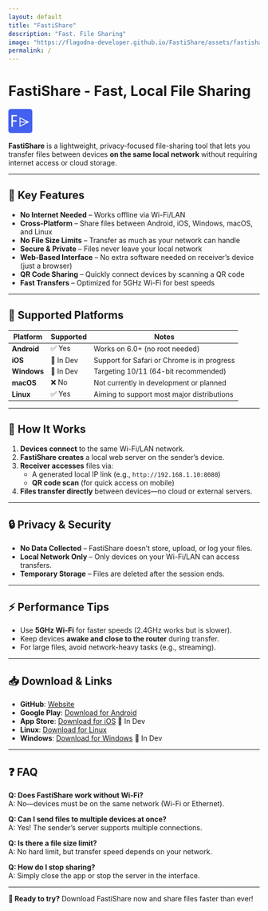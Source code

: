 ```yaml
---
layout: default
title: "FastiShare"
description: "Fast. File Sharing"
image: "https://flagodna-developer.github.io/FastiShare/assets/fastishare-preview.png"
permalink: /
---
```


# FastiShare - Fast, Local File Sharing

![FastiShare Logo](https://raw.githubusercontent.com/Flagodna-Developer/FastiShare/refs/heads/main/fastishare.png)

**FastiShare** is a lightweight, privacy-focused file-sharing tool that lets you transfer files between devices **on the same local network** without requiring internet access or cloud storage.

---

## 🌟 Key Features

- **No Internet Needed** – Works offline via Wi-Fi/LAN
- **Cross-Platform** – Share files between Android, iOS, Windows, macOS, and Linux
- **No File Size Limits** – Transfer as much as your network can handle
- **Secure & Private** – Files never leave your local network
- **Web-Based Interface** – No extra software needed on receiver’s device (just a browser)
- **QR Code Sharing** – Quickly connect devices by scanning a QR code
- **Fast Transfers** – Optimized for 5GHz Wi-Fi for best speeds

---

## 📱 Supported Platforms

| Platform    | Supported | Notes                                       |
| ----------- | --------- | ------------------------------------------- |
| **Android** | ✅ Yes    | Works on 6.0+ (no root needed)              |
| **iOS**     | 🚧 In Dev | Support for Safari or Chrome is in progress |
| **Windows** | 🚧 In Dev | Targeting 10/11 (64-bit recommended)        |
| **macOS**   | ❌ No     | Not currently in development or planned     |
| **Linux**   | ✅ Yes    | Aiming to support most major distributions  |

---

## 🚀 How It Works

1. **Devices connect** to the same Wi-Fi/LAN network.
2. **FastiShare creates** a local web server on the sender’s device.
3. **Receiver accesses** files via:
   - A generated local IP link (e.g., `http://192.168.1.10:8080`)
   - **QR code scan** (for quick access on mobile)
4. **Files transfer directly** between devices—no cloud or external servers.

---

## 🔒 Privacy & Security

- **No Data Collected** – FastiShare doesn’t store, upload, or log your files.
- **Local Network Only** – Only devices on your Wi-Fi/LAN can access transfers.
- **Temporary Storage** – Files are deleted after the session ends.

---

## ⚡ Performance Tips

- Use **5GHz Wi-Fi** for faster speeds (2.4GHz works but is slower).
- Keep devices **awake and close to the router** during transfer.
- For large files, avoid network-heavy tasks (e.g., streaming).

---

## 📥 Download & Links

- **GitHub**: [Website](https://flagodna-developer.github.io/FastiShare/)
- **Google Play**: [Download for Android](https://flagodna-developer.github.io/FastiShare/download/android)
- **App Store**: [Download for iOS](https://flagodna-developer.github.io/FastiShare/download/ios) 🚧 In Dev
- **Linux**: [Download for Linux](https://flagodna-developer.github.io/FastiShare/download/linux)
- **Windows**: [Download for Windows](https://flagodna-developer.github.io/FastiShare/download/windows) 🚧 In Dev

---

## ❓ FAQ

**Q: Does FastiShare work without Wi-Fi?**  
A: No—devices must be on the same network (Wi-Fi or Ethernet).

**Q: Can I send files to multiple devices at once?**  
A: Yes! The sender’s server supports multiple connections.

**Q: Is there a file size limit?**  
A: No hard limit, but transfer speed depends on your network.

**Q: How do I stop sharing?**  
A: Simply close the app or stop the server in the interface.

---

**🚀 Ready to try?** Download FastiShare now and share files faster than ever!
